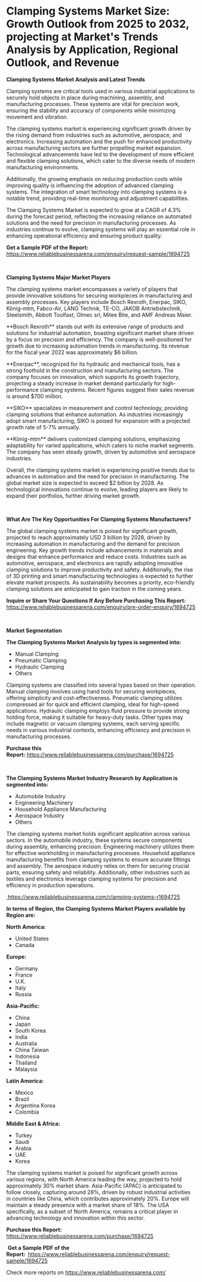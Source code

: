 <p><h1>Clamping Systems Market Size: Growth Outlook from 2025 to 2032, projecting at Market's Trends Analysis by Application, Regional Outlook, and Revenue</h1></p><p><strong>Clamping Systems Market Analysis and Latest Trends</strong></p>
<p><p>Clamping systems are critical tools used in various industrial applications to securely hold objects in place during machining, assembly, and manufacturing processes. These systems are vital for precision work, ensuring the stability and accuracy of components while minimizing movement and vibration.</p><p>The clamping systems market is experiencing significant growth driven by the rising demand from industries such as automotive, aerospace, and electronics. Increasing automation and the push for enhanced productivity across manufacturing sectors are further propelling market expansion. Technological advancements have led to the development of more efficient and flexible clamping solutions, which cater to the diverse needs of modern manufacturing environments.</p><p>Additionally, the growing emphasis on reducing production costs while improving quality is influencing the adoption of advanced clamping systems. The integration of smart technology into clamping systems is a notable trend, providing real-time monitoring and adjustment capabilities.</p><p>The Clamping Systems Market is expected to grow at a CAGR of 4.3% during the forecast period, reflecting the increasing reliance on automated solutions and the need for precision in manufacturing processes. As industries continue to evolve, clamping systems will play an essential role in enhancing operational efficiency and ensuring product quality.</p></p>
<p><strong>Get a Sample PDF of the Report:&nbsp;</strong> <a href="https://www.reliablebusinessarena.com/enquiry/request-sample/1694725?utm_campaign=3272&utm_medium=2&utm_source=Github&utm_content=ia&utm_term=11042025&utm_id=clamping-systems">https://www.reliablebusinessarena.com/enquiry/request-sample/1694725</a></p>
<p>&nbsp;</p>
<p><strong>Clamping Systems Major Market Players</strong></p>
<p><p>The clamping systems market encompasses a variety of players that provide innovative solutions for securing workpieces in manufacturing and assembly processes. Key players include Bosch Rexroth, Enerpac, SIKO, König-mtm, Fabco-Air, LANG Technik, TE-CO, JAKOB Antriebstechnik, Steelsmith, Abbott Toolfast, Olmec srl, Mitee Bite, and AMF Andreas Maier.</p><p>**Bosch Rexroth** stands out with its extensive range of products and solutions for industrial automation, boasting significant market share driven by a focus on precision and efficiency. The company is well-positioned for growth due to increasing automation trends in manufacturing. Its revenue for the fiscal year 2022 was approximately $6 billion.</p><p>**Enerpac**, recognized for its hydraulic and mechanical tools, has a strong foothold in the construction and manufacturing sectors. The company focuses on innovation, which supports its growth trajectory, projecting a steady increase in market demand particularly for high-performance clamping systems. Recent figures suggest their sales revenue is around $700 million.</p><p>**SIKO** specializes in measurement and control technology, providing clamping solutions that enhance automation. As industries increasingly adopt smart manufacturing, SIKO is poised for expansion with a projected growth rate of 5-7% annually.</p><p>**König-mtm** delivers customized clamping solutions, emphasizing adaptability for varied applications, which caters to niche market segments. The company has seen steady growth, driven by automotive and aerospace industries.</p><p>Overall, the clamping systems market is experiencing positive trends due to advances in automation and the need for precision in manufacturing. The global market size is expected to exceed $2 billion by 2028. As technological innovations continue to evolve, leading players are likely to expand their portfolios, further driving market growth.</p></p>
<p>&nbsp;</p>
<p><strong>What Are The Key Opportunities For Clamping Systems Manufacturers?</strong></p>
<p><p>The global clamping systems market is poised for significant growth, projected to reach approximately USD 3 billion by 2028, driven by increasing automation in manufacturing and the demand for precision engineering. Key growth trends include advancements in materials and designs that enhance performance and reduce costs. Industries such as automotive, aerospace, and electronics are rapidly adopting innovative clamping solutions to improve productivity and safety. Additionally, the rise of 3D printing and smart manufacturing technologies is expected to further elevate market prospects. As sustainability becomes a priority, eco-friendly clamping solutions are anticipated to gain traction in the coming years.</p></p>
<p><strong>Inquire or Share Your Questions If Any Before Purchasing This Report:</strong> <a href="https://www.reliablebusinessarena.com/enquiry/pre-order-enquiry/1694725?utm_campaign=3272&utm_medium=2&utm_source=Github&utm_content=ia&utm_term=11042025&utm_id=clamping-systems">https://www.reliablebusinessarena.com/enquiry/pre-order-enquiry/1694725</a></p>
<p>&nbsp;</p>
<p><strong>Market Segmentation</strong></p>
<p><strong>The Clamping Systems Market Analysis by types is segmented into:</strong></p>
<p><ul><li>Manual Clamping</li><li>Pneumatic Clamping</li><li>Hydraulic Clamping</li><li>Others</li></ul></p>
<p><p>Clamping systems are classified into several types based on their operation. Manual clamping involves using hand tools for securing workpieces, offering simplicity and cost-effectiveness. Pneumatic clamping utilizes compressed air for quick and efficient clamping, ideal for high-speed applications. Hydraulic clamping employs fluid pressure to provide strong holding force, making it suitable for heavy-duty tasks. Other types may include magnetic or vacuum clamping systems, each serving specific needs in various industrial contexts, enhancing efficiency and precision in manufacturing processes.</p></p>
<p><strong>Purchase this Report:&nbsp;</strong><a href="https://www.reliablebusinessarena.com/purchase/1694725?utm_campaign=3272&utm_medium=2&utm_source=Github&utm_content=ia&utm_term=11042025&utm_id=clamping-systems">https://www.reliablebusinessarena.com/purchase/1694725</a></p>
<p>&nbsp;</p>
<p><strong>The Clamping Systems Market Industry Research by Application is segmented into:</strong></p>
<p><ul><li>Automobile Industry</li><li>Engineering Machinery</li><li>Household Appliance Manufacturing</li><li>Aerospace Industry</li><li>Others</li></ul></p>
<p><p>The clamping systems market holds significant application across various sectors. In the automobile industry, these systems secure components during assembly, enhancing precision. Engineering machinery utilizes them for effective workholding in manufacturing processes. Household appliance manufacturing benefits from clamping systems to ensure accurate fittings and assembly. The aerospace industry relies on them for securing crucial parts, ensuring safety and reliability. Additionally, other industries such as textiles and electronics leverage clamping systems for precision and efficiency in production operations.</p></p>
<p><a href="https://www.reliablebusinessarena.com/clamping-systems-r1694725?utm_campaign=3272&utm_medium=2&utm_source=Github&utm_content=ia&utm_term=11042025&utm_id=clamping-systems">&nbsp;https://www.reliablebusinessarena.com/clamping-systems-r1694725</a></p>
<p><strong>In terms of Region, the Clamping Systems Market Players available by Region are:</strong></p>
<p>
    <p> <strong> North America: </strong>
        <ul>
            <li>United States</li>
            <li>Canada</li>
        </ul>
        </p> 
    <p> <strong> Europe: </strong>
        <ul>
            <li>Germany</li>
            <li>France</li>
            <li>U.K.</li>
            <li>Italy</li>
            <li>Russia</li>
        </ul>
        </p> 
    <p> <strong> Asia-Pacific: </strong>
        <ul>
            <li>China</li>
            <li>Japan</li>
            <li>South Korea</li>
            <li>India</li>
            <li>Australia</li>
            <li>China Taiwan</li>
            <li>Indonesia</li>
            <li>Thailand</li>
            <li>Malaysia</li>
        </ul>
        </p> 
    <p> <strong> Latin America: </strong>
        <ul>
            <li>Mexico</li>
            <li>Brazil</li>
            <li>Argentina Korea</li>
            <li>Colombia</li>
        </ul>
        </p> 
    <p> <strong> Middle East & Africa: </strong>
        <ul>
            <li>Turkey</li>
            <li>Saudi</li>
            <li>Arabia</li>
            <li>UAE</li>
            <li>Korea</li>
        </ul>
    </p>
    </p>
<p><p>The clamping systems market is poised for significant growth across various regions, with North America leading the way, projected to hold approximately 30% market share. Asia-Pacific (APAC) is anticipated to follow closely, capturing around 28%, driven by robust industrial activities in countries like China, which contributes approximately 20%. Europe will maintain a steady presence with a market share of 18%. The USA specifically, as a subset of North America, remains a critical player in advancing technology and innovation within this sector.</p></p>
<p><strong>Purchase this Report: </strong><a href="https://www.reliablebusinessarena.com/purchase/1694725?utm_campaign=3272&utm_medium=2&utm_source=Github&utm_content=ia&utm_term=11042025&utm_id=clamping-systems">https://www.reliablebusinessarena.com/purchase/1694725</a></p>
<p>&nbsp;<strong>Get a Sample PDF of the Report:&nbsp;&nbsp;</strong><a href="https://www.reliablebusinessarena.com/enquiry/request-sample/1694725?utm_campaign=3272&utm_medium=2&utm_source=Github&utm_content=ia&utm_term=11042025&utm_id=clamping-systems">https://www.reliablebusinessarena.com/enquiry/request-sample/1694725</a></p>
<p><strong></strong></p>
<p>Check more reports on <a href="https://www.reliablebusinessarena.com/?utm_campaign=3272&utm_medium=2&utm_source=Github&utm_content=ia&utm_term=11042025&utm_id=clamping-systems">https://www.reliablebusinessarena.com/</a></p>